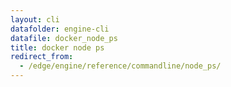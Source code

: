 ```yaml
---
layout: cli
datafolder: engine-cli
datafile: docker_node_ps
title: docker node ps
redirect_from:
  - /edge/engine/reference/commandline/node_ps/
---
```

<!--
This page is automatically generated from Docker's source code. If you want to
suggest a change to the text that appears here, open a ticket or pull request
in the source repository on GitHub:

https://github.com/docker/cli
-->
